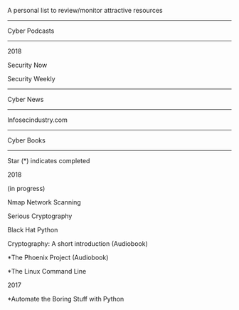A personal list to review/monitor attractive resources

------------------

Cyber Podcasts

------------------

2018 

Security Now

Security Weekly

------------------

Cyber News

------------------

Infosecindustry.com

------------------

Cyber Books

------------------

Star (*) indicates completed

2018

(in progress)

Nmap Network Scanning

Serious Cryptography

Black Hat Python

Cryptography: A short introduction (Audiobook)

*The Phoenix Project (Audiobook)

*The Linux Command Line

2017

*Automate the Boring Stuff with Python
